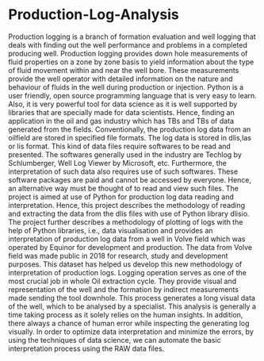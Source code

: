# Production-Log-Analysis
Production logging is a branch of formation evaluation and well logging that deals with finding out the well performance and problems in a completed producing well. Production logging provides down hole measurements of fluid properties on a zone by zone basis to yield information about the type of fluid movement within and near the well bore. These measurements provide the well operator with detailed information on the nature and behaviour of fluids in the well during production or injection. Python is a user friendly, open source programming language that is very easy to learn. Also, it is very powerful tool for data science as it is well supported by libraries that are specially made for data scientists. Hence, finding an application in the oil and gas industry which has TBs and TBs of data generated from the fields. Conventionally, the production log data from an oilfield are stored in specified file formats. The log data is stored in dlis,las or lis format. This kind of data files require softwares to be read and presented. The softwares generally used in the industry are Techlog by Schlumberger, Well Log Viewer by Microsoft, etc. Furthermore, the interpretation of such data also requires use of such softwares. These software packages are paid and cannot be accessed by everyone. Hence, an alternative way must be thought of to read and view such files. The project is aimed at use of Python for production log data reading and interpretation. Hence, this project describes the methodology of reading and extracting the data from the dlis files with use of Python library dlisio. The project further describes a methodology of plotting of logs with the help of Python libraries, i.e., data visualisation and provides an interpretation of production log data from a well in Volve field which was operated by Equinor for development and production. The data from Volve field was made public in 2018 for research, study and development purposes. This dataset has helped us develop this new methodology of interpretation of production logs. Logging operation serves as one of the most crucial job in whole Oil extraction cycle. They provide visual and representation of the well and the formation by indirect measurements made sending the tool downhole. This process generates a long visual data of the well, which to be analysed by a specialist. This analysis is generally a time taking process as it solely relies on the human insights. In addition, there always a chance of human error while inspecting the generating log visually. In order to optimize data interpretation and minimize the errors, by using the techniques of data science, we can automate the basic interpretation process using the RAW data files. 
